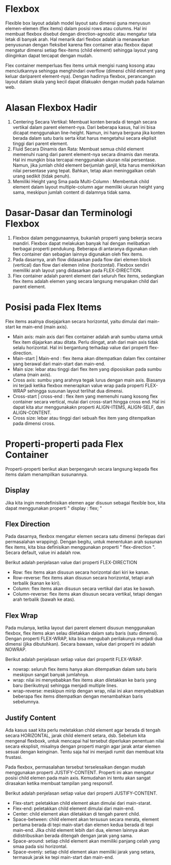 # Flexbox

Flexible box layout adalah model layout satu dimensi guna menyusun elemen-elemen (flex items) dalam posisi rows atau columns. Hal ini membuat flexbox disebut dengan direction-agnostic atau mengatur tata letak di banyak arah. Hal menarik dari flexbox adalah ia menawarkan penyusunan dengan fleksibel karena flex container atau flexbox dapat mengatur dimensi setiap flex-items (child element) sehingga layout yang diinginkan dapat tercapat dengan mudah.

Flex container memperluas flex items untuk mengisi ruang kosong atau menciutkannya sehingga menghindari overflow (dimensi child element yang keluar dariparent element-nya). Dengan hadirnya flexbox, perancangan layout dalam skala yang kecil dapat dilakuakn dengan mudah pada halaman web.

# Alasan Flexbox Hadir

1. Centering Secara Vertikal: Membuat konten berada di tengah secara vertikal dalam parent element-nya. Dari beberapa kasus, hal ini bisa dicapat menggunakan line-height. Namun, ini hanya berguna jika konten berada dalam satu baris serta kitat harus mengetahui secara ekplisit tinggi dari parent element.
2. Fluid Secara Dinamis dan Rata: Membuat semua child element memenuhi ruang dari parent element-nya secara dinamis dan merata. Hal ini mungkin bisa tercapai menggunakan ukuran nilai persentase. Namun, jika jumlah child element berjumlah ganjil, kita harus memikirkan nilai persentase yang tepat. Bahkan, tetap akan meninggalkan celah urang sedikit (tidak penuh).
3. Memiliki Height yang Sma pada Multi-Column : Membentuk child element dalam layout multiple-column agar memiliki ukuran height yang sama, meskipun jumlah content di dalamnya tidak sama.

# Dasar-Dasar dan Terminologi Flexbox

1. Flexbox dalam penggunaannya, bukanlah properti yang bekerja secara mandiri. Flexbox dapat melakukan banyak hal dengan melibatkan berbagai properti pendukung. Beberapa di antaranya digunakan oleh flex container dan sebagian lainnya digunakan oleh flex items.
2. Pada dasarnya, arah flow didasarkan pada flow dari elemen block (vertical) dan flow dari elemen inline (horizontal). Flexbox sendiri memiliki arah layout yang didasarkan pada FLEX-DIRECTION.
3. Flex container adalah parent element dari seluruh flex items, sedangkan flex items adalah elemen yang secara langsung merupakan child dari parent element.

# Posisi pada Flex Items

Flex items asalnya disejajarkan secara horizontal, yaitu dimulai dari main-start ke main-end (main axis).

- Main axis: main axis dari flex container adalah arah sumbu utama untuk flex item dijajarkan atau ditata. Perlu diingat, arah dari main axis tidak selalu horizontal. Hal ini bergantung terhadap value dari properti flex-direction.
- Main-start | Main-end : flex itema akan ditempatkan dalam flex container yang berawal dari main-start dan main-end.
- Main size: lebar atau tinggi dari flex item yang diposisikan pada sumbu utama (main axis).
- Cross axis: sumbu yang arahnya tegak lurus dengan main axis. Biasanya ini terjadi ketika flexbox menerapkan value wrap pada properti FLEX-WRAP sehingga susunan layout terlihat dua dimensi.
- Cross-start | cross-end : flex item yang memenuhi ruang kosong flex container secara vertical, mulai dari cross-start hingga cross end. Hal ini dapat kita atur menggunakakn properti ALIGN-ITEMS, ALIGN-SELF, dan ALIGN-CONTENT.
- Cross size: lebar atau tinggi dari sebuah flex item yang ditempatkan pada dimensi cross.

# Properti-properti pada Flex Container

Properti-properti berikut akan berpengaruh secara langsung kepada flex items dalam menampilkan susunannya.

## Display

Jika kita ingin mendefinisikan elemen agar disusun sebagai flexible box, kita dapat menggunakan properti " display : flex; "

## Flex Direction

Pada dasarnya, flexbox mengatur elemen secara satu dimensi (terlepas dari permasalahan wrapping). Dengan begitu, untuk menentukan arah susunan flex items, kita bisa definisikan menggunakan properti " flex-direction ". Secara default, value ini adalah row.

Berikut adalah penjelasan value dari properti FLEX-DIRECTION

- Row: flex items akan disusun secara horizontal dari kiri ke kanan.
- Row-reverse: flex items akan disusun secara horizontal, tetapi arah terbalik (kanan ke kiri).
- Column: flex items akan disusun secara vertikal dari atas ke bawah.
- Column-reverse: flex items akan disusun secara vertikal, tetapi dengan arah terbalik (bawah ke atas).

## Flex Wrap

Pada mulanya, ketika layout dari parent element disusun menggunakan flexbox, flex items akan selau diletakkan dalam satu baris (satu dimensi). Dengan properti FLEX-WRAP, kita bisa mengubah perilakunya menjadi dua dimensi (jika dibutuhkan). Secara bawaan, value dari properti ini adalah NOWRAP.

Berikut adalah penjelasan setiap value dari propertit FLEX-WRAP.

- nowrap: seluruh flex items hanya akan ditempatkan dalam satu baris meskipun sangat banyak jumlahnya.
- wrap: nilai ini menyebabkan flex items akan diletakkan ke baris yang baru (berikutnya) sehingga menjadi multiple lines.
- wrap-reverse: meskipun mirip dengan wrap, nilai ini akan menyebabkan beberapa flex items ditempatkan dengan menambahkan baris sebelumnya.

## Justify Content

Ada kasus saat kita perlu meletakkan child element agar berada di tengah secara HORIZONTAL, jarak child element setara, dsb. Sebelum kita mengenal flexboxk, untuk mencapai hal tersebut diperlukan penentuan nilai secara eksplisit, misalnya dengan properti margin agar jarak antar elemen sesuai dengan keinginan. Tentu saja hal ini menjadi rumit dan membuat kita frustasi.

Pada flexbox, permasalahan tersebut terselesaikan dengan mudah menggunakan properti JUSTIFY-CONTENT. Properti ini akan mengatur posisi child elemen pada main axis. Kemudahan ini tentu akan sangat dirasakan ketika membuat tampilan yang responsif.

Berikut adalah penjelasan setiap value dari properti JUSTIFY-CONTENT.

- Flex-start: peletakkan child element akan dimulai dari main-starat.
- Flex-end: peletakkan child element dimulai dari main-end.
- Center: child element akan diletakkan di tengah parent child.
- Space-between: child element akan tersusun secara merata, element pertama berada di tepi main-start dan elemen kedua berada di tepi main-end. JIka child element lebih dari dua, elemen lainnya akan didistribusikan berada ditengah dengan jarak yang sama.
- Space-around: setiap child element akan memiliki panjang celah yang smaa pada sisi horizontal.
- Space-evenly: setiap child element akan memiliki jarak yang setara, termasuk jarak ke tepi main-start dan main-end.
